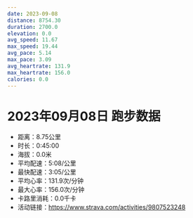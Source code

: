 ```yaml
---
date: 2023-09-08
distance: 8754.30
duration: 2700.0
elevation: 0.0
avg_speed: 11.67
max_speed: 19.44
avg_pace: 5.14
max_pace: 3.09
avg_heartrate: 131.9
max_heartrate: 156.0
calories: 0.0
---
```


# 2023年09月08日 跑步数据

- 距离：8.75公里
- 时长：0:45:00
- 海拔：0.0米
- 平均配速：5:08/公里
- 最快配速：3:05/公里
- 平均心率：131.9次/分钟
- 最大心率：156.0次/分钟
- 卡路里消耗：0.0千卡
- 活动链接：https://www.strava.com/activities/9807523248
